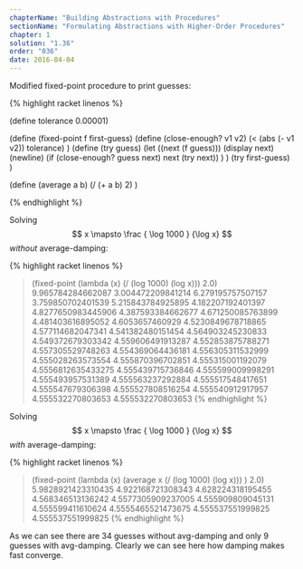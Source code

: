```yaml
---
chapterName: "Building Abstractions with Procedures"
sectionName: "Formulating Abstractions with Higher-Order Procedures"
chapter: 1
solution: "1.36"
order: "036"
date: 2016-04-04
---
```


Modified fixed-point procedure to print guesses:

{% highlight racket linenos %}

(define tolerance 0.00001)

(define (fixed-point f first-guess)
  (define (close-enough? v1 v2)
    (< (abs (- v1 v2)) tolerance)
  )
  (define (try guess)
    (let ((next (f guess)))
      (display next)
      (newline)
      (if (close-enough? guess next)
          next
          (try next))
      )
  ) 
  (try first-guess)
)

(define (average a b)
  (/ (+ a b) 2)
) 

{% endhighlight %}

Solving $$ x \mapsto \frac { \log 1000 } {\log x} $$ *without* average-damping: 

{% highlight racket linenos %}
> (fixed-point (lambda (x) (/ (log 1000) (log x))) 2.0)
9.965784284662087
3.004472209841214
6.279195757507157
3.759850702401539
5.215843784925895
4.182207192401397
4.8277650983445906
4.387593384662677
4.671250085763899
4.481403616895052
4.6053657460929
4.5230849678718865
4.577114682047341
4.541382480151454
4.564903245230833
4.549372679303342
4.559606491913287
4.552853875788271
4.557305529748263
4.554369064436181
4.556305311532999
4.555028263573554
4.555870396702851
4.555315001192079
4.5556812635433275
4.555439715736846
4.555599009998291
4.555493957531389
4.555563237292884
4.555517548417651
4.555547679306398
4.555527808516254
4.555540912917957
4.555532270803653
4.555532270803653
{% endhighlight %}

Solving $$ x \mapsto \frac { \log 1000 } {\log x} $$ *with* average-damping: 

{% highlight racket linenos %}
> (fixed-point (lambda (x) (average x (/ (log 1000) (log x))) ) 2.0)
5.9828921423310435
4.922168721308343
4.628224318195455
4.568346513136242
4.5577305909237005
4.555909809045131
4.555599411610624
4.5555465521473675
4.555537551999825
4.555537551999825
{% endhighlight %}

As we can see there are 34 guesses without avg-damping and only 9 guesses with avg-damping. Clearly we can see here how damping makes 
 fast converge.
 
 
